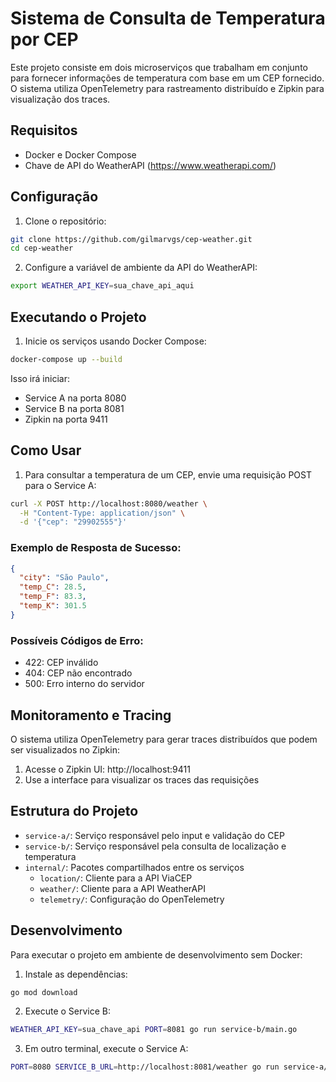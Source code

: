 # Sistema de Consulta de Temperatura por CEP

Este projeto consiste em dois microserviços que trabalham em conjunto para fornecer informações de temperatura com base em um CEP fornecido. O sistema utiliza OpenTelemetry para rastreamento distribuído e Zipkin para visualização dos traces.

## Requisitos

- Docker e Docker Compose
- Chave de API do WeatherAPI (https://www.weatherapi.com/)

## Configuração

1. Clone o repositório:
```bash
git clone https://github.com/gilmarvgs/cep-weather.git
cd cep-weather
```

2. Configure a variável de ambiente da API do WeatherAPI:
```bash
export WEATHER_API_KEY=sua_chave_api_aqui
```

## Executando o Projeto

1. Inicie os serviços usando Docker Compose:
```bash
docker-compose up --build
```

Isso irá iniciar:
- Service A na porta 8080
- Service B na porta 8081
- Zipkin na porta 9411

## Como Usar

1. Para consultar a temperatura de um CEP, envie uma requisição POST para o Service A:

```bash
curl -X POST http://localhost:8080/weather \
  -H "Content-Type: application/json" \
  -d '{"cep": "29902555"}'
```

### Exemplo de Resposta de Sucesso:

```json
{
  "city": "São Paulo",
  "temp_C": 28.5,
  "temp_F": 83.3,
  "temp_K": 301.5
}
```

### Possíveis Códigos de Erro:

- 422: CEP inválido
- 404: CEP não encontrado
- 500: Erro interno do servidor

## Monitoramento e Tracing

O sistema utiliza OpenTelemetry para gerar traces distribuídos que podem ser visualizados no Zipkin:

1. Acesse o Zipkin UI: http://localhost:9411
2. Use a interface para visualizar os traces das requisições

## Estrutura do Projeto

- `service-a/`: Serviço responsável pelo input e validação do CEP
- `service-b/`: Serviço responsável pela consulta de localização e temperatura
- `internal/`: Pacotes compartilhados entre os serviços
  - `location/`: Cliente para a API ViaCEP
  - `weather/`: Cliente para a API WeatherAPI
  - `telemetry/`: Configuração do OpenTelemetry

## Desenvolvimento

Para executar o projeto em ambiente de desenvolvimento sem Docker:

1. Instale as dependências:
```bash
go mod download
```

2. Execute o Service B:
```bash
WEATHER_API_KEY=sua_chave_api PORT=8081 go run service-b/main.go
```

3. Em outro terminal, execute o Service A:
```bash
PORT=8080 SERVICE_B_URL=http://localhost:8081/weather go run service-a/main.go
```